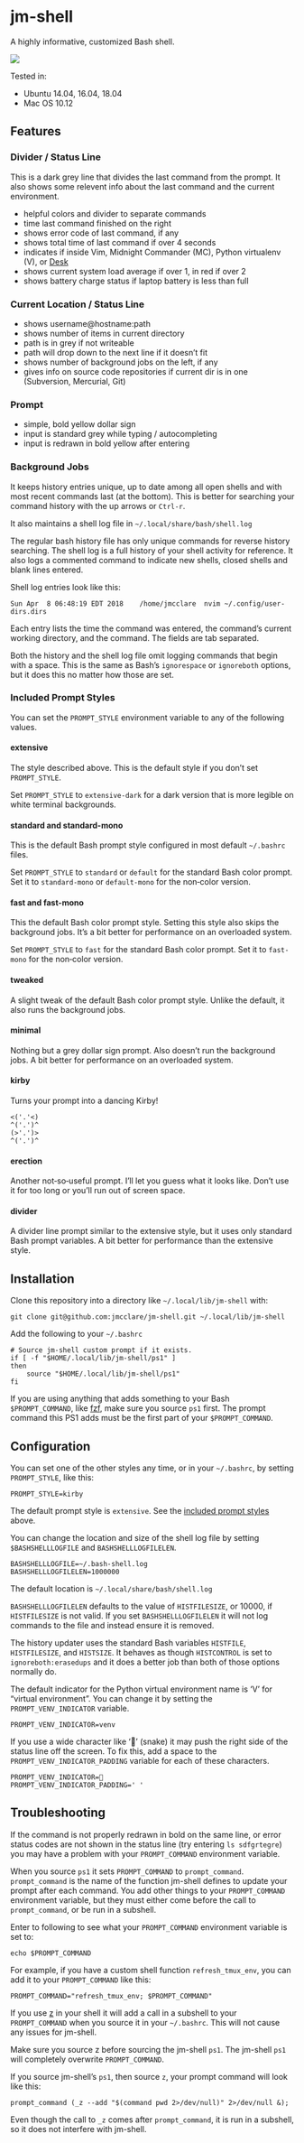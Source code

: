 # jm-shell #

A highly informative, customized Bash shell.

<img src="screenshot.png" />

Tested in:

* Ubuntu 14.04, 16.04, 18.04
* Mac OS 10.12


## Features ##

### Divider / Status  Line ###

This is a dark grey line that divides the last command from the prompt. It also
shows some relevent info about the last command and the current environment.

* helpful colors and divider to separate commands
* time last command finished on the right
* shows error code of last command, if any
* shows total time of last command if over 4 seconds
* indicates if inside Vim, Midnight Commander (MC), Python virtualenv (V), or [Desk](https://github.com/jamesob/desk)
* shows current system load average if over 1, in red if over 2
* shows battery charge status if laptop battery is less than full

### Current Location / Status Line ###

* shows username@hostname:path
* shows number of items in current directory
* path is in grey if not writeable
* path will drop down to the next line if it doesn’t fit
* shows number of background jobs on the left, if any
* gives info on source code repositories if current dir is in one (Subversion, Mercurial, Git)

### Prompt ###

* simple, bold yellow dollar sign
* input is standard grey while typing / autocompleting
* input is redrawn in bold yellow after entering

### Background Jobs ###

It keeps history entries unique, up to date among all open shells and with most
recent commands last (at the bottom). This is better for searching your command
history with the up arrows or `Ctrl-r`.

It also maintains a shell log file in `~/.local/share/bash/shell.log`

The regular bash history file has only unique commands for reverse history
searching. The shell log is a full history of your shell activity for
reference. It also logs a commented command to indicate new shells, closed
shells and blank lines entered.

Shell log entries look like this:

    Sun Apr  8 06:48:19 EDT 2018	/home/jmcclare	nvim ~/.config/user-dirs.dirs 

Each entry lists the time the command was entered, the command’s current
working directory, and the command. The fields are tab separated.

Both the history and the shell log file omit logging commands that begin with a
space. This is the same as Bash’s `ignorespace` or `ignoreboth` options, but it
does this no matter how those are set.

### Included Prompt Styles <a name="included-prompt-styles"></a> ###

You can set the `PROMPT_STYLE` environment variable to any of the following
values.

#### extensive ####

The style described above. This is the default style if you don’t set
`PROMPT_STYLE`.

Set `PROMPT_STYLE` to `extensive-dark` for a dark version that is more legible
on white terminal backgrounds.

#### standard and standard-mono ####

This is the default Bash prompt style configured in most default `~/.bashrc`
files.

Set `PROMPT_STYLE` to `standard` or `default` for the standard Bash color
prompt. Set it to `standard-mono` or `default-mono` for the non‐color version.

#### fast and fast-mono ####

This  the default Bash color prompt style. Setting this style also skips the
background jobs. It’s a bit better for performance on an overloaded system.

Set `PROMPT_STYLE` to `fast` for the standard Bash color prompt. Set it to
`fast-mono` for the non‐color version.

#### tweaked ####

A slight tweak of the default Bash color prompt style. Unlike the default, it
also runs the background jobs.

#### minimal ####

Nothing but a grey dollar sign prompt. Also doesn’t run the background jobs. A
bit better for performance on an overloaded system.

#### kirby ####

Turns your prompt into a dancing Kirby!

    <('.'<)
    ^('.')^
    (>'.')>
    ^('.')^

#### erection ####

Another not‐so‐useful prompt. I’ll let you guess what it looks like. Don’t use
it for too long or you’ll run out of screen space.

#### divider ####

A divider line prompt similar to the extensive style, but it uses only standard
Bash prompt variables. A bit better for performance than the extensive style.


## Installation ##

Clone this repository into a directory like `~/.local/lib/jm-shell` with:

```
git clone git@github.com:jmcclare/jm-shell.git ~/.local/lib/jm-shell
```

Add the following to your `~/.bashrc`

```
# Source jm-shell custom prompt if it exists.
if [ -f "$HOME/.local/lib/jm-shell/ps1" ]
then
    source "$HOME/.local/lib/jm-shell/ps1"
fi
```

If you are using anything that adds something to your Bash `$PROMPT_COMMAND`,
like [fzf](https://github.com/junegunn/fzf), make sure you source `ps1` first.
The prompt command this PS1 adds must be the first part of your
`$PROMPT_COMMAND`.


## Configuration ##

You can set one of the other styles any time, or in your `~/.bashrc`, by
setting `PROMPT_STYLE`, like this:

```
PROMPT_STYLE=kirby
```

The default prompt style is `extensive`. See the [included prompt
styles](#included-prompt-styles) above.

You can change the location and size of the shell log file by setting
`$BASHSHELLLOGFILE` and `BASHSHELLLOGFILELEN`.

```
BASHSHELLLOGFILE=~/.bash-shell.log
BASHSHELLLOGFILELEN=1000000
```

The default location is `~/.local/share/bash/shell.log`

`BASHSHELLLOGFILELEN` defaults to the value of `HISTFILESIZE`, or 10000, if
`HISTFILESIZE` is not valid. If you set `BASHSHELLLOGFILELEN` it will not log
commands to the file and instead ensure it is removed.

The history updater uses the standard Bash variables `HISTFILE`,
`HISTFILESIZE`, and `HISTSIZE`. It behaves as though `HISTCONTROL` is set to
`ignoreboth:erasedups` and it does a better job than both of those options
normally do.

The default indicator for the Python virtual environment name is ‘V’ for
“virtual environment”. You can change it by setting the `PROMPT_VENV_INDICATOR`
variable.

```
PROMPT_VENV_INDICATOR=venv
```

If you use a wide character like ‘🐍’ (snake) it may push the right side of the
status line off the screen. To fix this, add a space to the
`PROMPT_VENV_INDICATOR_PADDING` variable for each of these characters.

```
PROMPT_VENV_INDICATOR=🐍
PROMPT_VENV_INDICATOR_PADDING=' '
```


## Troubleshooting ##

If the command is not properly redrawn in bold on the same line, or error
status codes are not shown in the status line (try entering `ls sdfgrtegre`)
you may have a problem with your `PROMPT_COMMAND` environment variable.

When you source `ps1` it sets `PROMPT_COMMAND` to `prompt_command`.
`prompt_command` is the name of the function jm-shell defines to update your
prompt after each command. You add other things to your `PROMPT_COMMAND`
environment variable, but they must either come before the call to
`prompt_command`, or be run in a subshell.

Enter to following to see what your `PROMPT_COMMAND` environment variable is
set to:

```
echo $PROMPT_COMMAND
```

For example, if you have a custom shell function `refresh_tmux_env`, you can
add it to your `PROMPT_COMMAND` like this:

```
PROMPT_COMMAND="refresh_tmux_env; $PROMPT_COMMAND"
```

If you use [z](https://github.com/rupa/z) in your shell it will add a call in a
subshell to your `PROMPT_COMMAND` when you source it in your `~/.bashrc`. This
will not cause any issues for jm-shell.

Make sure you source z before sourcing the jm-shell `ps1`. The jm-shell `ps1`
will completely overwrite `PROMPT_COMMAND`.

If you source jm-shell’s `ps1`, then source `z`, your prompt command will look
like this:

```
prompt_command (_z --add "$(command pwd 2>/dev/null)" 2>/dev/null &);
```

Even though the call to `_z` comes after `prompt_command`, it is run in a
subshell, so it does not interfere with jm-shell.
